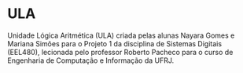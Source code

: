 # ULA

Unidade Lógica Aritmética (ULA) criada pelas alunas Nayara Gomes e Mariana Simões para o Projeto 1 da disciplina de Sistemas Digitais (EEL480), lecionada pelo professor Roberto Pacheco para o curso de Engenharia de Computação e Informação da UFRJ.
